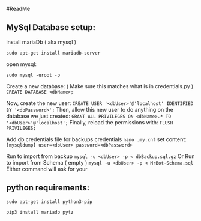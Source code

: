#ReadMe

## MySql Database setup:

install mariaDb ( aka mysql )

`sudo apt-get install mariadb-server`

open mysql:

`sudo mysql -uroot -p`

Create a new database: ( Make sure this matches what is in credentials.py )
`CREATE DATABASE <dbName>;`

Now, create the new user:
`CREATE USER '<dbUser>'@'localhost' IDENTIFIED BY '<dbPassword>';`
Then, allow this new user to do anything on the database we just created:
`GRANT ALL PRIVILEGES ON <dbName>.* TO '<dbUser>'@'localhost';`
Finally, reload the permissions with:
`FLUSH PRIVILEGES;`

Add db credentials file for backups credentials
`nano .my.cnf`
set content:
`[mysqldump]
user=<dbUser>
password=<dbPassword>`

Run to import from backup
`mysql -u <dbUser> -p < dbBackup.sql.gz`
Or Run to import from Schema ( empty )
`mysql -u <dbUser> -p < MrBot-Schema.sql`
Either command will ask for your <dbPassword>

## python requirements:

`sudo apt-get install python3-pip`

`pip3 install mariadb pytz`
